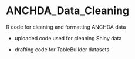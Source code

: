 # ANCHDA_Data_Cleaning
R code for cleaning and formatting ANCHDA data


- uploaded code used for cleaning Shiny data

- drafting code for TableBuilder datasets